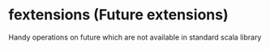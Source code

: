 # fextensions (Future extensions)

Handy operations on future which are not available in standard scala library
